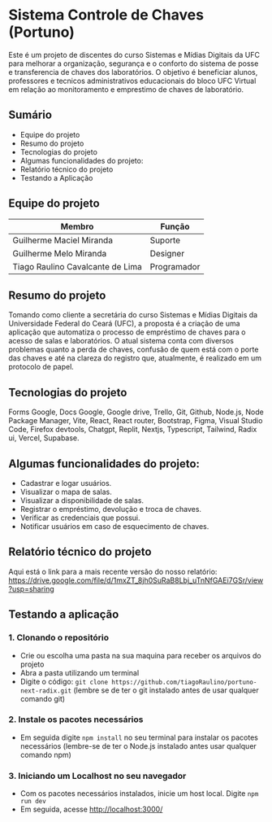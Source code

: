 # Sistema Controle de Chaves (Portuno)
Este é um projeto de discentes do curso Sistemas e Mídias Digitais da UFC para melhorar a organização, segurança e o conforto do sistema de posse e transferencia de chaves dos laboratórios. O objetivo é beneficiar alunos, professores e tecnicos administrativos educacionais do bloco UFC Virtual em relação ao monitoramento e emprestimo de chaves de laboratório.

## Sumário

* Equipe do projeto
* Resumo do projeto
* Tecnologias do projeto
* Algumas funcionalidades do projeto: 
* Relatório técnico do projeto 
* Testando a Aplicação 

## Equipe do projeto
| Membro | Função |
| ------ | ------ |
| Guilherme Maciel Miranda | Suporte |
| Guilherme Melo Miranda | Designer |
| Tiago Raulino Cavalcante de Lima | Programador |

## Resumo do projeto
Tomando como cliente a secretária do curso Sistemas e Mídias Digitais da Universidade Federal do Ceará (UFC), a proposta é a criação de uma aplicação que automatiza o processo de empréstimo de chaves para o acesso de salas e laboratórios. O atual sistema conta com diversos problemas quanto a perda de chaves, confusão de quem está com o porte das chaves e até na clareza do registro que, atualmente, é realizado em um protocolo de papel.

## Tecnologias do projeto
Forms Google, Docs Google, Google drive, Trello, Git, Github, Node.js, Node Package Manager, Vite, React, React router, Bootstrap, Figma, Visual Studio Code, Firefox devtools, Chatgpt, Replit, Nextjs, Typescript, Tailwind, Radix ui, Vercel, Supabase.

## Algumas funcionalidades do projeto:
* Cadastrar e logar usuários.
* Visualizar o mapa de salas.
* Visualizar a disponibilidade de salas.
* Registrar o empréstimo, devolução e troca de chaves.
* Verificar as credenciais que possui.
* Notificar usuários em caso de esquecimento de chaves.

## Relatório técnico do projeto
Aqui está o link para a mais recente versão do nosso relatório: https://drive.google.com/file/d/1mxZT_8jh0SuRaB8Lbj_uTnNfGAEi7GSr/view?usp=sharing

## Testando a aplicação 

### 1. Clonando o repositório
* Crie ou escolha uma pasta na sua maquina para receber os arquivos do projeto
* Abra a pasta utilizando um terminal
* Digite o código: `git clone https://github.com/tiagoRaulino/portuno-next-radix.git` (lembre se de ter o git instalado antes de usar qualquer comando git)
  
### 2. Instale os pacotes necessários
* Em seguida digite `npm install` no seu terminal para instalar os pacotes necessários (lembre-se de ter o Node.js instalado antes usar qualquer comando npm)

### 3. Iniciando um Localhost no seu navegador
* Com os pacotes necessários instalados, inicie um host local. Digite `npm run dev`
* Em seguida, acesse <http://localhost:3000/>
